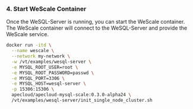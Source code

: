 ### 4. Start WeScale Container

Once the WeSQL-Server is running, you can start the WeScale container. The WeScale container will connect to the WeSQL-Server and provide the WeScale service.

```bash
docker run -itd \
  --name wescale \
  --network my-network \
  -w /vt/examples/wesql-server \
  -e MYSQL_ROOT_USER=root \
  -e MYSQL_ROOT_PASSWORD=passwd \
  -e MYSQL_PORT=3306 \
  -e MYSQL_HOST=wesql-server \
  -p 15306:15306 \
  apecloud/apecloud-mysql-scale:0.3.0-alpha24 \
  /vt/examples/wesql-server/init_single_node_cluster.sh
```